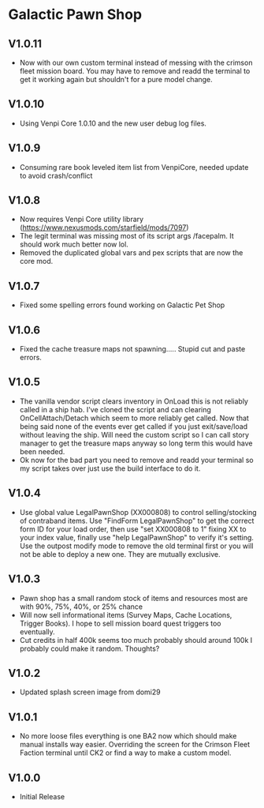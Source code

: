# Galactic Pawn Shop

## V1.0.11
* Now with our own custom terminal instead of messing with the crimson fleet mission board. You may have to remove and readd the terminal to get it working again but shouldn't for a pure model change. 

## V1.0.10
* Using Venpi Core 1.0.10 and the new user debug log files.

## V1.0.9
* Consuming rare book leveled item list from VenpiCore, needed update to avoid crash/conflict

## V1.0.8
* Now requires Venpi Core utility library (https://www.nexusmods.com/starfield/mods/7097)
* The legit terminal was missing most of its script args /facepalm. It should work much better now lol. 
* Removed the duplicated global vars and pex scripts that are now the core mod. 

## V1.0.7
* Fixed some spelling errors found working on Galactic Pet Shop

## V1.0.6
* Fixed the cache treasure maps not spawning..... Stupid cut and paste errors. 

## V1.0.5
* The vanilla vendor script clears inventory in OnLoad this is not reliably called in a ship hab. I've cloned the script and can clearing OnCellAttach/Detach which seem to more reliably get called. Now that being said none of the events ever get called if you just exit/save/load without leaving the ship. Will need the custom script so I can call story manager to get the treasure maps anyway so long term this would have been needed. 
* Ok now for the bad part you need to remove and readd your terminal so my script takes over just use the build interface to do it. 

## V1.0.4
* Use global value LegalPawnShop (XX000808) to control selling/stocking of contraband items. Use "FindForm LegalPawnShop" to get the correct form ID for your load order, then use "set XX000808 to 1" fixing XX to your index value, finally use "help LegalPawnShop" to verify it's setting. Use the outpost modify mode to remove the old terminal first or you will not be able to deploy a new one. They are mutually exclusive. 

## V1.0.3
* Pawn shop has a small random stock of items and resources most are with 90%, 75%, 40%, or 25% chance
* Will now sell informational items (Survey Maps, Cache Locations, Trigger Books). I hope to sell mission board quest triggers too eventually.
* Cut credits in half 400k seems too much probably should around 100k I probably could make it random. Thoughts? 

## V1.0.2
* Updated splash screen image from domi29

## V1.0.1
* No more loose files everything is one BA2 now which should make manual installs way easier. Overriding the screen for the Crimson Fleet Faction terminal until CK2 or find a way to make a custom model.  

## V1.0.0
* Initial Release